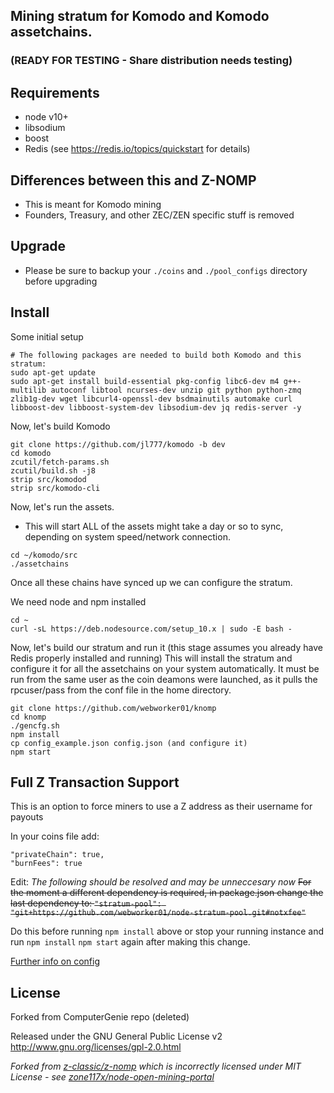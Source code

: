 ## Mining stratum for Komodo and Komodo assetchains.
### (READY FOR TESTING - Share distribution needs testing)

Requirements
------------
* node v10+
* libsodium
* boost
* Redis (see https://redis.io/topics/quickstart for details)

Differences between this and Z-NOMP
------------
* This is meant for Komodo mining
* Founders, Treasury, and other ZEC/ZEN specific stuff is removed

Upgrade
-------------
* Please be sure to backup your `./coins` and `./pool_configs` directory before upgrading

Install
-------------
Some initial setup
```shell
# The following packages are needed to build both Komodo and this stratum:
sudo apt-get update
sudo apt-get install build-essential pkg-config libc6-dev m4 g++-multilib autoconf libtool ncurses-dev unzip git python python-zmq zlib1g-dev wget libcurl4-openssl-dev bsdmainutils automake curl libboost-dev libboost-system-dev libsodium-dev jq redis-server -y
```
Now, let's build Komodo
```shell
git clone https://github.com/jl777/komodo -b dev
cd komodo
zcutil/fetch-params.sh
zcutil/build.sh -j8
strip src/komodod
strip src/komodo-cli
```
 Now, let's run the assets.
 - This will start ALL of the assets might take a day or so to sync, depending on system speed/network connection.
```shell
cd ~/komodo/src
./assetchains
```

 Once all these chains have synced up we can configure the stratum.

 We need node and npm installed

```shell
cd ~
curl -sL https://deb.nodesource.com/setup_10.x | sudo -E bash -
```
Now, let's build our stratum and run it (this stage assumes you already have Redis properly installed and running)
This will install the stratum and configure it for all the assetchains on your system automatically. It must be run from the same user as the coin deamons were launched, as it pulls the rpcuser/pass from the conf file in the home directory.
```shell
git clone https://github.com/webworker01/knomp
cd knomp
./gencfg.sh
npm install
cp config_example.json config.json (and configure it)
npm start
```

Full Z Transaction Support
-------------
This is an option to force miners to use a Z address as their username for payouts

In your coins file add: 
```
"privateChain": true,
"burnFees": true
```

Edit: *The following should be resolved and may be unneccesary now*
~~For the moment a different dependency is required, in package.json change the last dependency to: `"stratum-pool": "git+https://github.com/webworker01/node-stratum-pool.git#notxfee"`~~

Do this before running `npm install` above or stop your running instance and run `npm install` `npm start` again after making this change.

[Further info on config](https://github.com/zone117x/node-open-mining-portal)

License
-------

Forked from ComputerGenie repo (deleted)

Released under the GNU General Public License v2
http://www.gnu.org/licenses/gpl-2.0.html

_Forked from [z-classic/z-nomp](https://github.com/z-classic/z-nomp) which is incorrectly licensed under MIT License - see [zone117x/node-open-mining-portal](https://github.com/zone117x/node-open-mining-portal)_ 
